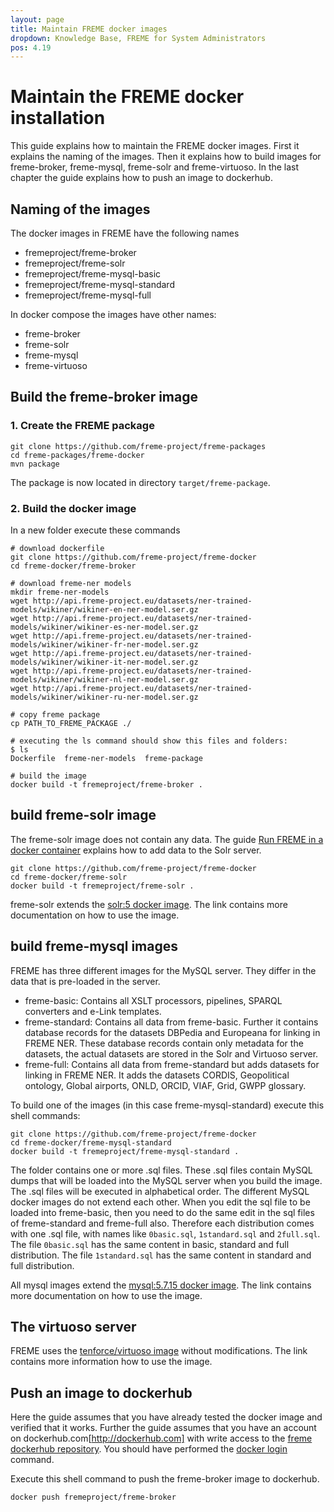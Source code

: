 ```yaml
---
layout: page
title: Maintain FREME docker images
dropdown: Knowledge Base, FREME for System Administrators
pos: 4.19
---
```


# Maintain the FREME docker installation

This guide explains how to maintain the FREME docker images. First it explains the naming of the images. Then it explains how to build images for freme-broker, freme-mysql, freme-solr and freme-virtuoso. In the last chapter the guide explains how to push an image to dockerhub.

## Naming of the images

The docker images in FREME have the following names

* fremeproject/freme-broker
* fremeproject/freme-solr
* fremeproject/freme-mysql-basic
* fremeproject/freme-mysql-standard
* fremeproject/freme-mysql-full

In docker compose the images have other names:

* freme-broker
* freme-solr
* freme-mysql
* freme-virtuoso

## Build the freme-broker image

### 1. Create the FREME package

```
git clone https://github.com/freme-project/freme-packages
cd freme-packages/freme-docker
mvn package
```

The package is now located in directory `target/freme-package`.


### 2. Build the docker image

In a new folder execute these commands

```
# download dockerfile
git clone https://github.com/freme-project/freme-docker
cd freme-docker/freme-broker

# download freme-ner models
mkdir freme-ner-models
wget http://api.freme-project.eu/datasets/ner-trained-models/wikiner/wikiner-en-ner-model.ser.gz
wget http://api.freme-project.eu/datasets/ner-trained-models/wikiner/wikiner-es-ner-model.ser.gz
wget http://api.freme-project.eu/datasets/ner-trained-models/wikiner/wikiner-fr-ner-model.ser.gz
wget http://api.freme-project.eu/datasets/ner-trained-models/wikiner/wikiner-it-ner-model.ser.gz
wget http://api.freme-project.eu/datasets/ner-trained-models/wikiner/wikiner-nl-ner-model.ser.gz
wget http://api.freme-project.eu/datasets/ner-trained-models/wikiner/wikiner-ru-ner-model.ser.gz

# copy freme package
cp PATH_TO_FREME_PACKAGE ./

# executing the ls command should show this files and folders:
$ ls
Dockerfile  freme-ner-models  freme-package

# build the image
docker build -t fremeproject/freme-broker .
```

## build freme-solr image

The freme-solr image does not contain any data. The guide [Run FREME in a docker container](use-freme-docker.html) explains how to add data to the Solr server.

```
git clone https://github.com/freme-project/freme-docker
cd freme-docker/freme-solr
docker build -t fremeproject/freme-solr .
```                                                                         

freme-solr extends the [solr:5 docker image](https://hub.docker.com/r/_/solr/). The link contains more documentation on how to use the image.

## build freme-mysql images

FREME has three different images for the MySQL server. They differ in the data that is pre-loaded in the server.

* freme-basic: Contains all XSLT processors, pipelines, SPARQL converters and e-Link templates.
* freme-standard: Contains all data from freme-basic. Further it contains database records for the datasets DBPedia and Europeana for linking in FREME NER. These database records contain only metadata for the datasets, the actual datasets are stored in the Solr and Virtuoso server.
* freme-full: Contains all data from freme-standard but adds datasets for linking in FREME NER. It adds the datasets CORDIS, Geopolitical ontology, Global airports, ONLD, ORCID, VIAF, Grid, GWPP glossary.

To build one of the images (in this case freme-mysql-standard) execute this shell commands:

```
git clone https://github.com/freme-project/freme-docker
cd freme-docker/freme-mysql-standard
docker build -t fremeproject/freme-mysql-standard .
```

The folder contains one or more .sql files. These .sql files contain MySQL dumps that will be loaded into the MySQL server when you build the image. The .sql files will be executed in alphabetical order. The different MySQL docker images do not extend each other. When you edit the sql file to be loaded into freme-basic, then you need to do the same edit in the sql files of freme-standard and freme-full also. Therefore each distribution comes with one .sql file, with names like `0basic.sql`, `1standard.sql` and `2full.sql`. The file `0basic.sql` has the same content in basic, standard and full distribution. The file `1standard.sql` has the same content in standard and full distribution.

All mysql images extend the [mysql:5.7.15 docker image](https://hub.docker.com/r/_/mysql/). The link contains more documentation on how to use the image.

## The virtuoso server

FREME uses the [tenforce/virtuoso image](https://hub.docker.com/r/tenforce/virtuoso/) without modifications. The link contains more information how to use the image.

## Push an image to dockerhub

Here the guide assumes that you have already tested the docker image and verified that it works. Further the guide assumes that you have an account on dockerhub.com[http://dockerhub.com] with write access to the [freme dockerhub repository](https://hub.docker.com/u/fremeproject/dashboard/). You should have performed the [docker login](https://docs.docker.com/engine/reference/commandline/login/) command.

Execute this shell command to push the freme-broker image to dockerhub.

```
docker push fremeproject/freme-broker
```

